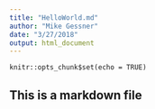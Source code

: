 ```yaml
---
title: "HelloWorld.md"
author: "Mike Gessner"
date: "3/27/2018"
output: html_document
---
```


```{r setup, include=FALSE}
knitr::opts_chunk$set(echo = TRUE)
```

## This is a markdown file


